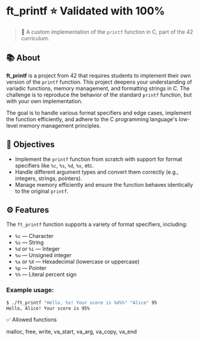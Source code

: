 # ft_printf ⭐ Validated with 100%
  
> 🎯 A custom implementation of the `printf` function in C, part of the 42 curriculum.

## 📚 About

**ft_printf** is a project from 42 that requires students to implement their own version of the `printf` function. 
This project deepens your understanding of variadic functions, memory management, and formatting strings in C. 
The challenge is to reproduce the behavior of the standard `printf` function, but with your own implementation.

The goal is to handle various format specifiers and edge cases, implement the function efficiently, and adhere to the C programming language's low-level memory management principles.

## 🧠 Objectives

- Implement the `printf` function from scratch with support for format specifiers like `%c`, `%s`, `%d`, `%x`, etc.
- Handle different argument types and convert them correctly (e.g., integers, strings, pointers).
- Manage memory efficiently and ensure the function behaves identically to the original `printf`.

## ⚙️ Features

The `ft_printf` function supports a variety of format specifiers, including:

- `%c` — Character
- `%s` — String
- `%d` or `%i` — Integer
- `%u` — Unsigned integer
- `%x` or `%X` — Hexadecimal (lowercase or uppercase)
- `%p` — Pointer
- `%%` — Literal percent sign

### Example usage:

```bash
$ ./ft_printf "Hello, %s! Your score is %d%%" "Alice" 95
Hello, Alice! Your score is 95%
```

✅ Allowed functions

malloc,  free,  write,  va_start,  va_arg,  va_copy,  va_end
